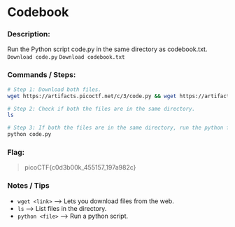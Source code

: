 # Codebook

### Description:

Run the Python script code.py in the same directory as codebook.txt.
`Download code.py`
`Download codebook.txt`

### Commands / Steps:

```bash
# Step 1: Download both files. 
wget https://artifacts.picoctf.net/c/3/code.py && wget https://artifacts.picoctf.net/c/3/codebook.txt

# Step 2: Check if both the files are in the same directory.
ls

# Step 3: If both the files are in the same directory, run the python file.
python code.py
```

### Flag:

> picoCTF{c0d3b00k_455157_197a982c}

### Notes / Tips

- `wget <link>` --> Lets you download files from the web.
- `ls` --> List files in the directory.
- `python <file>` --> Run a python script.


